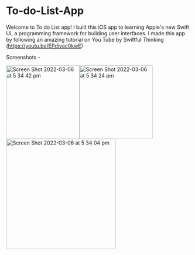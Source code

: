 # To-do-List-App
Welcome to To do List app! I built this iOS app to learning Apple's new Swift UI, a programming framework for building user interfaces. 
I made this app by following an amazing tutorial on You Tube by Swiftful Thinking (https://youtu.be/EPdivac0kwE)

Screenshots - 


<img width="200" alt="Screen Shot 2022-03-06 at 5 34 42 pm" src="https://user-images.githubusercontent.com/69043188/156912177-085aa737-cb8b-4ab5-b889-172416a2bbf6.png"><img width="200" alt="Screen Shot 2022-03-06 at 5 34 24 pm" src="https://user-images.githubusercontent.com/69043188/156912180-891d18de-adcb-4643-a79d-a80e5177fb18.png"><img width="300" alt="Screen Shot 2022-03-06 at 5 34 04 pm" src="https://user-images.githubusercontent.com/69043188/156912183-d026c70f-7c6b-4f6f-8a9e-17f0cf65ad2a.png">
